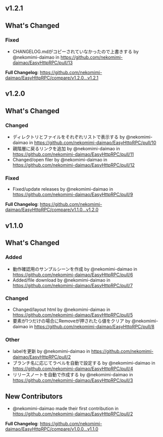## v1.2.1


## What's Changed
### Fixed
* CHANGELOG.mdがコピーされていなかったので上書きする by @nekomimi-daimao in https://github.com/nekomimi-daimao/EasyHttpRPC/pull/13


**Full Changelog**: https://github.com/nekomimi-daimao/EasyHttpRPC/compare/v1.2.0...v1.2.1
## v1.2.0
<!-- Release notes generated using configuration in .github/release.yml at v1.2.0 -->

## What's Changed
### Changed
* ディレクトリとファイルをそれぞれリストで表示する by @nekomimi-daimao in https://github.com/nekomimi-daimao/EasyHttpRPC/pull/10
* 親階層に戻るリンクを追加 by @nekomimi-daimao in https://github.com/nekomimi-daimao/EasyHttpRPC/pull/11
* Changed/open filer by @nekomimi-daimao in https://github.com/nekomimi-daimao/EasyHttpRPC/pull/12
### Fixed
* Fixed/update releases by @nekomimi-daimao in https://github.com/nekomimi-daimao/EasyHttpRPC/pull/9


**Full Changelog**: https://github.com/nekomimi-daimao/EasyHttpRPC/compare/v1.1.0...v1.2.0
## v1.1.0
<!-- Release notes generated using configuration in .github/release.yml at v1.1.0 -->

## What's Changed
### Added
* 動作確認用のサンプルシーンを作成 by @nekomimi-daimao in https://github.com/nekomimi-daimao/EasyHttpRPC/pull/6
* Added/file download by @nekomimi-daimao in https://github.com/nekomimi-daimao/EasyHttpRPC/pull/7
### Changed
* Changed/layout html by @nekomimi-daimao in https://github.com/nekomimi-daimao/EasyHttpRPC/pull/5
* 要素が1つだけの場合にRemoveが押されたら値をクリア by @nekomimi-daimao in https://github.com/nekomimi-daimao/EasyHttpRPC/pull/8
### Other
* labelを更新 by @nekomimi-daimao in https://github.com/nekomimi-daimao/EasyHttpRPC/pull/2
* ブランチ名に応じてラベルを自動で設定する by @nekomimi-daimao in https://github.com/nekomimi-daimao/EasyHttpRPC/pull/4
* リリースノートを自動で作成する by @nekomimi-daimao in https://github.com/nekomimi-daimao/EasyHttpRPC/pull/3

## New Contributors
* @nekomimi-daimao made their first contribution in https://github.com/nekomimi-daimao/EasyHttpRPC/pull/2

**Full Changelog**: https://github.com/nekomimi-daimao/EasyHttpRPC/compare/v1.0.0...v1.1.0
## 
